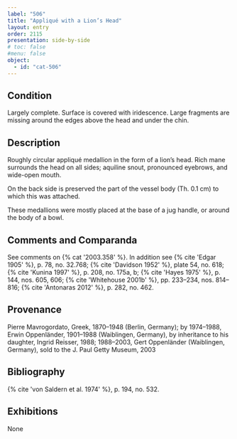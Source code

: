 ```yaml
---
label: "506"
title: "Appliqué with a Lion’s Head"
layout: entry
order: 2115
presentation: side-by-side
# toc: false
#menu: false 
object:
  - id: "cat-506"
---
```


## Condition

Largely complete. Surface is covered with iridescence. Large fragments are missing around the edges above the head and under the chin.

## Description

Roughly circular appliqué medallion in the form of a lion’s head. Rich mane surrounds the head on all sides; aquiline snout, pronounced eyebrows, and wide-open mouth.

On the back side is preserved the part of the vessel body (Th. 0.1 cm) to which this was attached.

These medallions were mostly placed at the base of a jug handle, or around the body of a bowl.

## Comments and Comparanda

See comments on {% cat '2003.358' %}. In addition see {% cite 'Edgar 1905' %}, p. 78, no. 32.768; {% cite 'Davidson 1952' %}, plate 54, no. 618; {% cite 'Kunina 1997' %}, p. 208, no. 175a, b; {% cite 'Hayes 1975' %}, p. 144, nos. 605, 606; {% cite 'Whitehouse 2001b' %}, pp. 233–234, nos. 814–816; {% cite 'Antonaras 2012' %}, p. 282, no. 462.

## Provenance

Pierre Mavrogordato, Greek, 1870–1948 (Berlin, Germany); by 1974–1988, Erwin Oppenländer, 1901–1988 (Waiblingen, Germany), by inheritance to his daughter, Ingrid Reisser, 1988; 1988–2003, Gert Oppenländer (Waiblingen, Germany), sold to the J. Paul Getty Museum, 2003

## Bibliography

{% cite 'von Saldern et al. 1974' %}, p. 194, no. 532.

## Exhibitions

None